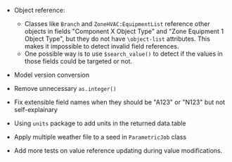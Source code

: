 * Object reference:
  - Classes like `Branch` and `ZoneHVAC:EquipmentList` reference other objects
    in fields "Component X Object Type" and "Zone Equipment 1 Object Type", but
    they do not have `\object-list` attributes. This makes it impossible to
    detect invalid field references.
  - One possible way is to use `$search_value()` to detect if the values in
    those fields could be targeted or not.

* Model version conversion

* Remove unnecessary `as.integer()`

* Fix extensible field names when they should be "A123" or "N123" but not
  self-explainary

* Using `units` package to add units in the returned data.table

* Apply multiple weather file to a seed in `ParametricJob` class

* Add more tests on value reference updating during value modifications.
